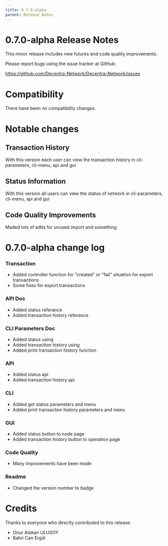 ```yaml
---
title: 0.7.0-alpha
parent: Release Notes
---
```


0.7.0-alpha Release Notes
====================

This minor release includes new futures and code quality improvements.

Please report bugs using the issue tracker at GitHub:

  <https://github.com/Decentra-Network/Decentra-Network/issues>

Compatibility
==============

There have been no compatibility changes.

Notable changes
===============

## Transaction History
With this version each user can view the transaction history 
in cli-parameters, cli-menu, api and gui

## Status Information
With this version all users can view the status of network
in cli-parameters, cli-menu, api and gui

## Code Quality Improvements
Maded lots of edits for unused import and something

0.7.0-alpha change log
=================

### Transaction
- Added controller function for "created" or "fail" situation for export transactions
- Some fixes for export transactions

### API Doc
- Added status referance
- Added transaction history referance

### CLI Parameters Doc
- Added status using
- Added transaction history using
- Added print transaction history function

### API
- Added status api
- Added transaction history api

### CLI
- Added get status parameters and menu
- Added print transaction history parameters and menu

### GUI
- Added status button to node page
- Added transaction history button to operation page

### Code Quality
- Many improvements have been made

### Readme
- Changed the version number to badge

Credits
=======

Thanks to everyone who directly contributed to this release:

- Onur Atakan ULUSOY
- Bahri Can Ergül
